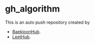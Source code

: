 # gh_algorithm
This is an auto push repository created by
- [BaekjoonHub](https://github.com/BaekjoonHub/BaekjoonHub).
- [LeetHub](chrome-extension://aciombdipochlnkbpcbgdpjffcfdbggi/welcome.html).
